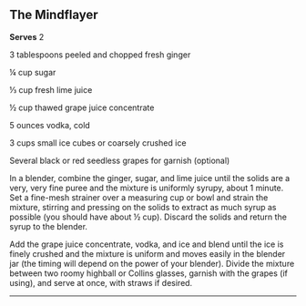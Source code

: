 ﻿## The Mindflayer

**Serves** 2

3 tablespoons peeled and chopped fresh ginger

¼ cup sugar

⅓ cup fresh lime juice

½ cup thawed grape juice concentrate

5 ounces vodka, cold

3 cups small ice cubes or coarsely crushed ice

Several black or red seedless grapes for garnish (optional)

In a blender, combine the ginger, sugar, and lime juice until the solids are a very, very fine puree and the mixture is uniformly syrupy, about 1 minute. Set a fine-mesh strainer over a measuring cup or bowl and strain the mixture, stirring and pressing on the solids to extract as much syrup as possible (you should have about ½ cup). Discard the solids and return the syrup to the blender.

Add the grape juice concentrate, vodka, and ice and blend until the ice is finely crushed and the mixture is uniform and moves easily in the blender jar (the timing will depend on the power of your blender). Divide the mixture between two roomy highball or Collins glasses, garnish with the grapes (if using), and serve at once, with straws if desired.

---

